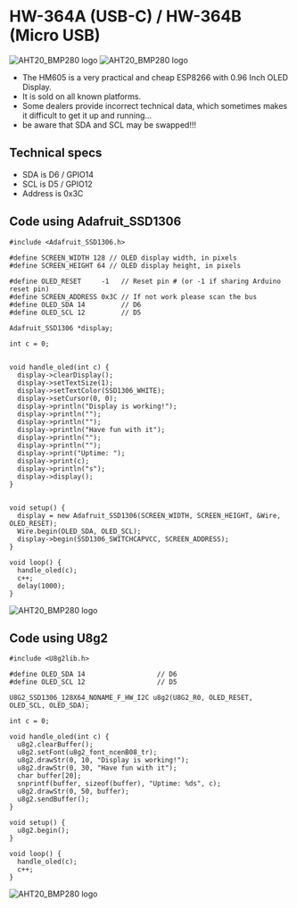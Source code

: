 # HW-364A (USB-C) / HW-364B (Micro USB)
![AHT20_BMP280 logo](https://github.com/peff74/esp8266_OLED_HW-364A/blob/main/front_1.jpg)
![AHT20_BMP280 logo](https://github.com/peff74/esp8266_OLED_HW-364A/blob/main/back.jpg)


- The HM605 is a very practical and cheap ESP8266 with 0.96 Inch OLED Display.
- It is sold on all known platforms.
- Some dealers provide incorrect technical data, which sometimes makes it difficult to get it up and running...
- be aware that SDA and SCL may be swapped!!!



## Technical specs
- SDA is D6 / GPIO14
- SCL is D5 / GPIO12
- Address is 0x3C


## Code using Adafruit_SSD1306
```
#include <Adafruit_SSD1306.h>

#define SCREEN_WIDTH 128 // OLED display width, in pixels
#define SCREEN_HEIGHT 64 // OLED display height, in pixels

#define OLED_RESET     -1   // Reset pin # (or -1 if sharing Arduino reset pin)
#define SCREEN_ADDRESS 0x3C // If not work please scan the bus
#define OLED_SDA 14         // D6
#define OLED_SCL 12         // D5

Adafruit_SSD1306 *display;

int c = 0; 


void handle_oled(int c) {
  display->clearDisplay();
  display->setTextSize(1);
  display->setTextColor(SSD1306_WHITE);
  display->setCursor(0, 0);
  display->println("Display is working!");
  display->println("");
  display->println("");
  display->println("Have fun with it");
  display->println("");
  display->println("");
  display->print("Uptime: ");
  display->print(c);
  display->println("s");
  display->display();
}


void setup() {
  display = new Adafruit_SSD1306(SCREEN_WIDTH, SCREEN_HEIGHT, &Wire, OLED_RESET);
  Wire.begin(OLED_SDA, OLED_SCL);
  display->begin(SSD1306_SWITCHCAPVCC, SCREEN_ADDRESS);
}

void loop() {
  handle_oled(c);
  c++;
  delay(1000);
}
```
   ![AHT20_BMP280 logo](https://github.com/peff74/esp8266_OLED_HW-364A/blob/main/front_2.jpg)

## Code using U8g2
```
#include <U8g2lib.h>

#define OLED_SDA 14                  // D6
#define OLED_SCL 12                  // D5

U8G2_SSD1306_128X64_NONAME_F_HW_I2C u8g2(U8G2_R0, OLED_RESET, OLED_SCL, OLED_SDA);

int c = 0;

void handle_oled(int c) {
  u8g2.clearBuffer();
  u8g2.setFont(u8g2_font_ncenB08_tr);
  u8g2.drawStr(0, 10, "Display is working!");
  u8g2.drawStr(0, 30, "Have fun with it");
  char buffer[20];
  snprintf(buffer, sizeof(buffer), "Uptime: %ds", c);
  u8g2.drawStr(0, 50, buffer);
  u8g2.sendBuffer();
}

void setup() {
  u8g2.begin();
}

void loop() {
  handle_oled(c);
  c++;
}

```
![AHT20_BMP280 logo](https://github.com/peff74/esp8266_OLED_HW-364A/blob/main/front_3.jpg)
